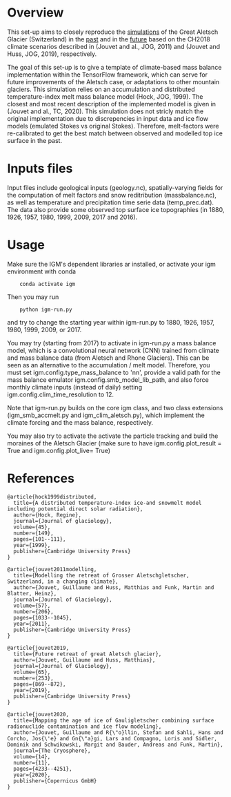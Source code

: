 
# Overview

This set-up aims to closely reproduce the [simulations](https://www.geo.uzh.ch/~gjouvet/the-aletsch-glacier-module/) of the Great Aletsch Glacier (Switzerland) in the [past](https://www.cambridge.org/core/journals/journal-of-glaciology/article/modelling-the-retreat-of-grosser-aletschgletscher-switzerland-in-a-changing-climate/C877413079F73C5FC6131FC7BC031B69) and in the [future](https://www.cambridge.org/core/journals/journal-of-glaciology/article/future-retreat-of-great-aletsch-glacier/EB46DC696E0AB9528168F42595EE23D9) based on the CH2018 climate scenarios described in (Jouvet and al., JOG, 2011) and (Jouvet and Huss, JOG, 2019), respectively.

The goal of this set-up is to give a template of climate-based mass balance implementation within the TensorFlow framework, which can serve for future improvements of the Aletsch case, or adaptations to other mountain glaciers. This simulation relies on an accumulation and distributed temperature-index melt mass balance model (Hock, JOG, 1999). The closest and most recent description of the implemented model is given in (Jouvet and al., TC, 2020). This simulation does not stricly match the original implementation due to discrepencies in input data and ice flow models (emulated Stokes vs original Stokes). Therefore, melt-factors were re-calibrated to get the best match between observed and modelled top ice surface in the past.

# Inputs files

Input files include geological inputs (geology.nc), spatially-varying fields for the computation of melt factors and snow reditribution (massbalance.nc), as well as temperature and precipitation time serie data (temp_prec.dat). The data also provide some observed top surface ice topographies (in 1880, 1926, 1957, 1980, 1999, 2009, 2017 and 2016).

# Usage

Make sure the IGM's dependent libraries ar installed, or activate your igm environment with conda

		conda activate igm
	 
Then you may run

		python igm-run.py

and try to change the starting year within igm-run.py to 1880, 1926, 1957, 1980, 1999, 2009, or 2017.

You may try (starting from 2017) to activate in igm-run.py a mass balance model, which is a convolutional neural network (CNN) trained from climate and mass balance data (from Aletsch and Rhone Glaciers). This can be seen as an alternative to the accumulation / melt model. Therefore, you must set igm.config.type_mass_balance to 'nn', provide a valid path for the mass balance emulator igm.config.smb_model_lib_path, and also force monthly climate inputs (instead of daily) setting igm.config.clim_time_resolution to 12.

Note that igm-run.py builds on the core igm class, and two class extensions (igm_smb_accmelt.py and igm_clim_aletsch.py), which implement the climate forcing and the mass balance, respectively.

You may also try to activate the activate the particle tracking and build the moraines of the Aletsch Glacier (make sure to have igm.config.plot_result = True and igm.config.plot_live= True)

# References	

	@article{hock1999distributed,
	  title={A distributed temperature-index ice-and snowmelt model including potential direct solar radiation},
	  author={Hock, Regine},
	  journal={Journal of glaciology},
	  volume={45},
	  number={149},
	  pages={101--111},
	  year={1999},
	  publisher={Cambridge University Press}
	}
	
	@article{jouvet2011modelling,
	  title={Modelling the retreat of Grosser Aletschgletscher, Switzerland, in a changing climate},
	  author={Jouvet, Guillaume and Huss, Matthias and Funk, Martin and Blatter, Heinz},
	  journal={Journal of Glaciology},
	  volume={57},
	  number={206},
	  pages={1033--1045},
	  year={2011},
	  publisher={Cambridge University Press}
	}
 
	@article{jouvet2019,
	  title={Future retreat of great Aletsch glacier},
	  author={Jouvet, Guillaume and Huss, Matthias},
	  journal={Journal of Glaciology},
	  volume={65},
	  number={253},
	  pages={869--872},
	  year={2019},
	  publisher={Cambridge University Press}
	}

	@article{jouvet2020,
	  title={Mapping the age of ice of Gauligletscher combining surface radionuclide contamination and ice flow modeling},
	  author={Jouvet, Guillaume and R{\"o}llin, Stefan and Sahli, Hans and Corcho, Jos{\'e} and Gn{\"a}gi, Lars and Compagno, Loris and Sidler, Dominik and Schwikowski, Margit and Bauder, Andreas and Funk, Martin},
	  journal={The Cryosphere},
	  volume={14},
	  number={11},
	  pages={4233--4251},
	  year={2020},
	  publisher={Copernicus GmbH}
	}

